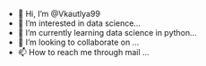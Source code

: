 - 👋 Hi, I’m @Vkautlya99
- 👀 I’m interested in data science...
- 🌱 I’m currently learning data science in python...
- 💞️ I’m looking to collaborate on ...
- 📫 How to reach me through mail ...

<!---
Vkautlya99/Vkautlya99 is a ✨ special ✨ repository because its `README.md` (this file) appears on your GitHub profile.
You can click the Preview link to take a look at your changes.
--->
